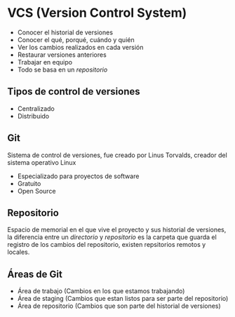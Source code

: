 # VCS (Version Control System)

- Conocer el historial de versiones
- Conocer el qué, porqué, cuándo y quién
- Ver los cambios realizados en cada versión
- Restaurar versiones anteriores
- Trabajar en equipo
- Todo se basa en un *repositorio* 

## Tipos de control de versiones

- Centralizado
- Distribuido

## Git
Sistema de control de versiones, fue creado por Linus Torvalds, creador del sistema operativo Linux

- Especializado para proyectos de software
- Gratuito
- Open Source

## Repositorio
Espacio de memorial en el que vive el proyecto y sus historial de versiones, la diferencia entre un *directorio* y *repositorio* es la carpeta que guarda el registro de los cambios del repositorio, existen repsitorios remotos y locales.

## Áreas de Git

- Área de trabajo (Cambios en los que estamos trabajando)
- Área de staging (Cambios que estan listos para ser parte del repositorio)
- Área de repositorio (Cambios que son parte del historial de versiones)